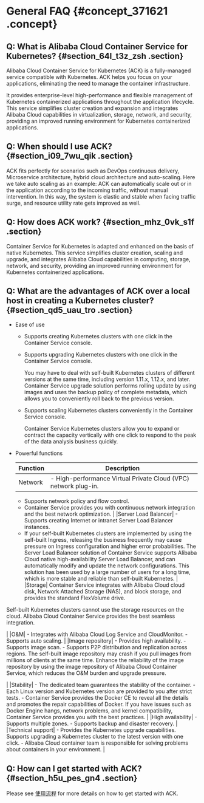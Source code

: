 # General FAQ {#concept_371621 .concept}

## Q: What is Alibaba Cloud Container Service for Kubernetes? {#section_64l_t3z_zsh .section}

Alibaba Cloud Container Service for Kubernetes \(ACK\) is a fully-managed service compatible with Kubernetes. ACK helps you focus on your applications, eliminating the need to manage the container infrastructure.

It provides enterprise-level high-performance and flexible management of Kubernetes containerized applications throughout the application lifecycle. This service simplifies cluster creation and expansion and integrates Alibaba Cloud capabilities in virtualization, storage, network, and security, providing an improved running environment for Kubernetes containerized applications.

## Q: When should I use ACK? {#section_i09_7wu_qik .section}

ACK fits perfectly for scenarios such as DevOps continuous delivery, Microservice architecture, hybrid cloud architecture and auto-scaling. Here we take auto scaling as an example: ACK can automatically scale out or in the application according to the incoming traffic, without manual intervention. In this way, the system is elastic and stable when facing traffic surge, and resource utility rate gets improved as well.

## Q: How does ACK work? {#section_mhz_0vk_s1f .section}

Container Service for Kubernetes is adapted and enhanced on the basis of native Kubernetes. This service simplifies cluster creation, scaling and upgrade, and integrates Alibaba Cloud capabilities in computing, storage, network, and security, providing an improved running environment for Kubernetes containerized applications.

## Q: What are the advantages of ACK over a local host in creating a Kubernetes cluster? {#section_qd5_uau_tro .section}

-   Ease of use
    -   Supports creating Kubernetes clusters with one click in the Container Service console.
    -   Supports upgrading Kubernetes clusters with one click in the Container Service console.

        You may have to deal with self-built Kubernetes clusters of different versions at the same time, including version 1.11.x, 1.12.x, and later. Container Service upgrade solution performs rolling update by using images and uses the backup policy of complete metadata, which allows you to conveniently roll back to the previous version.

    -   Supports scaling Kubernetes clusters conveniently in the Container Service console.

        Container Service Kubernetes clusters allow you to expand or contract the capacity vertically with one click to respond to the peak of the data analysis business quickly.

-   Powerful functions

    |Function|Description|
    |--------|-----------|
    |Network|     -   High-performance Virtual Private Cloud \(VPC\) network plug-in.
    -   Supports network policy and flow control.
    -   Container Service provides you with continuous network integration and the best network optimization.
 |
    |Server Load Balancer|     -   Supports creating Internet or intranet Server Load Balancer instances.
    -   If your self-built Kubernetes clusters are implemented by using the self-built Ingress, releasing the business frequently may cause pressure on Ingress configuration and higher error probabilities. The Server Load Balancer solution of Container Service supports Alibaba Cloud native high-availability Server Load Balancer, and can automatically modify and update the network configurations. This solution has been used by a large number of users for a long time, which is more stable and reliable than self-built Kubernetes.
 |
    |Storage| Container Service integrates with Alibaba Cloud cloud disk, Network Attached Storage \(NAS\), and block storage, and provides the standard FlexVolume drive.

 Self-built Kubernetes clusters cannot use the storage resources on the cloud. Alibaba Cloud Container Service provides the best seamless integration.

 |
    |O&M|     -   Integrates with Alibaba Cloud Log Service and CloudMonitor.
    -   Supports auto scaling.
 |
    |Image repository|     -   Provides high availability.
    -   Supports image scan.
    -   Supports P2P distribution and replication across regions.
 The self-built image repository may crash if you pull images from millions of clients at the same time. Enhance the reliability of the image repository by using the image repository of Alibaba Cloud Container Service, which reduces the O&M burden and upgrade pressure.

 |
    |Stability|     -   The dedicated team guarantees the stability of the container.
    -   Each Linux version and Kubernetes version are provided to you after strict tests.
    -   Container Service provides the Docker CE to reveal all the details and promotes the repair capabilities of Docker. If you have issues such as Docker Engine hangs, network problems, and kernel compatibility, Container Service provides you with the best practices.
 |
    |High availability|     -   Supports multiple zones.
    -   Supports backup and disaster recovery.
 |
    |Technical support|     -   Provides the Kubernetes upgrade capabilities. Supports upgrading a Kubernetes cluster to the latest version with one click.
    -   Alibaba Cloud container team is responsible for solving problems about containers in your environment.
 |


## Q: How can I get started with ACK? {#section_h5u_pes_gn4 .section}

Please see [使用流程](../../../../intl.zh-CN/快速入门/使用流程.md#) for more details on how to get started with ACK.

